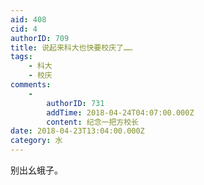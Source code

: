 ```yaml
---
aid: 408
cid: 4
authorID: 709
title: 说起来科大也快要校庆了……
tags:
    - 科大
    - 校庆
comments:
    -
        authorID: 731
        addTime: 2018-04-24T04:07:00.000Z
        content: 纪念一把方校长
date: 2018-04-23T13:04:00.000Z
category: 水
---
```


别出幺蛾子。
